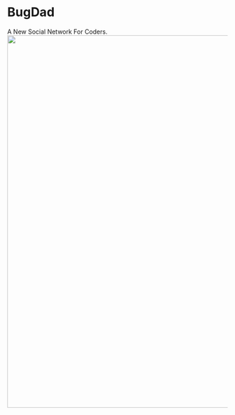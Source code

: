 # BugDad
A New Social Network For Coders.
<img src="https://imgur.com/a/gTrmtSl" align="center" width="850">
